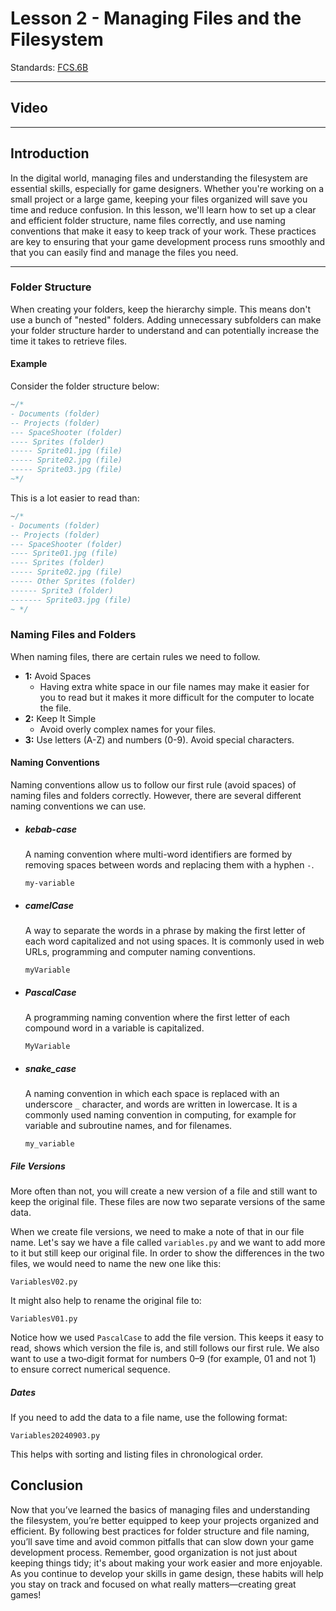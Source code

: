 # Lesson 2 - Managing Files and the Filesystem

Standards: [FCS.6B](../../standards.md#fcs1b)

---

## Video

---

## Introduction

In the digital world, managing files and understanding the filesystem are essential skills, especially for game designers. Whether you're working on a small project or a large game, keeping your files organized will save you time and reduce confusion. In this lesson, we'll learn how to set up a clear and efficient folder structure, name files correctly, and use naming conventions that make it easy to keep track of your work. These practices are key to ensuring that your game development process runs smoothly and that you can easily find and manage the files you need.

---

### Folder Structure

When creating your folders, keep the hierarchy simple. This means don't use a bunch of "nested" folders. Adding unnecessary subfolders can make your folder structure harder to understand and can potentially increase the time it takes to retrieve files.

#### Example

Consider the folder structure below:

```cpp
~/*
- Documents (folder)
-- Projects (folder)
--- SpaceShooter (folder)
---- Sprites (folder)
----- Sprite01.jpg (file)
----- Sprite02.jpg (file)
----- Sprite03.jpg (file)
~*/
```

This is a lot easier to read than:

```cpp
~/*
- Documents (folder)
-- Projects (folder)
--- SpaceShooter (folder)
---- Sprite01.jpg (file)
---- Sprites (folder)
----- Sprite02.jpg (file)
----- Other Sprites (folder)
------ Sprite3 (folder)
------- Sprite03.jpg (file)
~ */
```

### Naming Files and Folders

When naming files, there are certain rules we need to follow.

- **1:** Avoid Spaces
  - Having extra white space in our file names may make it easier for you to read but it makes it more difficult for the computer to locate the file.
- **2:** Keep It Simple
  - Avoid overly complex names for your files.
- **3:** Use letters (A-Z) and numbers (0-9). Avoid special characters.

#### Naming Conventions

Naming conventions allow us to follow our first rule (avoid spaces) of naming files and folders correctly. However, there are several different naming conventions we can use.

- ##### kebab-case

  A naming convention where multi-word identifiers are formed by removing spaces between words and replacing them with a hyphen `-`.

  `my-variable`

- ##### camelCase

  A way to separate the words in a phrase by making the first letter of each word capitalized and not using spaces. It is commonly used in web URLs, programming and computer naming conventions.

  `myVariable`

- ##### PascalCase

  A programming naming convention where the first letter of each compound word in a variable is capitalized.

  `MyVariable`

- ##### snake_case

  A naming convention in which each space is replaced with an underscore `_` character, and words are written in lowercase. It is a commonly used naming convention in computing, for example for variable and subroutine names, and for filenames.

  `my_variable`

##### File Versions

More often than not, you will create a new version of a file and still want to keep the original file. These files are now two separate versions of the same data.

When we create file versions, we need to make a note of that in our file name. Let's say we have a file called `variables.py` and we want to add more to it but still keep our original file. In order to show the differences in the two files, we would need to name the new one like this:

`VariablesV02.py`

It might also help to rename the original file to:

`VariablesV01.py`

Notice how we used `PascalCase` to add the file version. This keeps it easy to read, shows which version the file is, and still follows our first rule.
We also want to use a two‑digit format for numbers 0–9 (for example, 01 and not 1) to ensure correct numerical sequence.

##### Dates

If you need to add the data to a file name, use the following format:

`Variables20240903.py`

This helps with sorting and listing files in chronological order.

## Conclusion

Now that you’ve learned the basics of managing files and understanding the filesystem, you’re better equipped to keep your projects organized and efficient. By following best practices for folder structure and file naming, you’ll save time and avoid common pitfalls that can slow down your game development process. Remember, good organization is not just about keeping things tidy; it's about making your work easier and more enjoyable. As you continue to develop your skills in game design, these habits will help you stay on track and focused on what really matters—creating great games!
